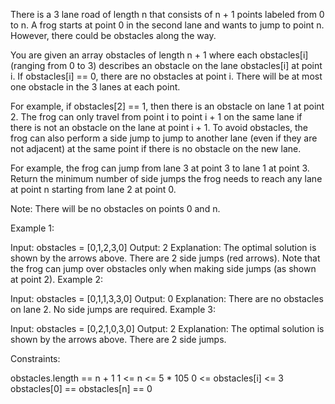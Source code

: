There is a 3 lane road of length n that consists of n + 1 points labeled from 0 to n. A frog starts at point 0 in the second lane and wants to jump to point n. However, there could be obstacles along the way.

You are given an array obstacles of length n + 1 where each obstacles[i] (ranging from 0 to 3) describes an obstacle on the lane obstacles[i] at point i. If obstacles[i] == 0, there are no obstacles at point i. There will be at most one obstacle in the 3 lanes at each point.

For example, if obstacles[2] == 1, then there is an obstacle on lane 1 at point 2.
The frog can only travel from point i to point i + 1 on the same lane if there is not an obstacle on the lane at point i + 1. To avoid obstacles, the frog can also perform a side jump to jump to another lane (even if they are not adjacent) at the same point if there is no obstacle on the new lane.

For example, the frog can jump from lane 3 at point 3 to lane 1 at point 3.
Return the minimum number of side jumps the frog needs to reach any lane at point n starting from lane 2 at point 0.

Note: There will be no obstacles on points 0 and n.

 

Example 1:


Input: obstacles = [0,1,2,3,0]
Output: 2 
Explanation: The optimal solution is shown by the arrows above. There are 2 side jumps (red arrows).
Note that the frog can jump over obstacles only when making side jumps (as shown at point 2).
Example 2:


Input: obstacles = [0,1,1,3,3,0]
Output: 0
Explanation: There are no obstacles on lane 2. No side jumps are required.
Example 3:


Input: obstacles = [0,2,1,0,3,0]
Output: 2
Explanation: The optimal solution is shown by the arrows above. There are 2 side jumps.
 

Constraints:

obstacles.length == n + 1
1 <= n <= 5 * 105
0 <= obstacles[i] <= 3
obstacles[0] == obstacles[n] == 0

